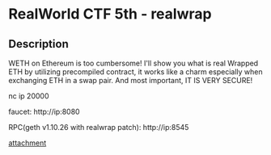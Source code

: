 # RealWorld CTF 5th - realwrap

## Description

WETH on Ethereum is too cumbersome! I'll show you what is real Wrapped ETH by utilizing precompiled contract, it works like a charm especially when exchanging ETH in a swap pair. And most important, IT IS VERY SECURE!

nc ip 20000

faucet: http://ip:8080

RPC(geth v1.10.26 with realwrap patch): http://ip:8545

[attachment](https://github.com/iczc/rwctf-5th-realwrap/releases)
